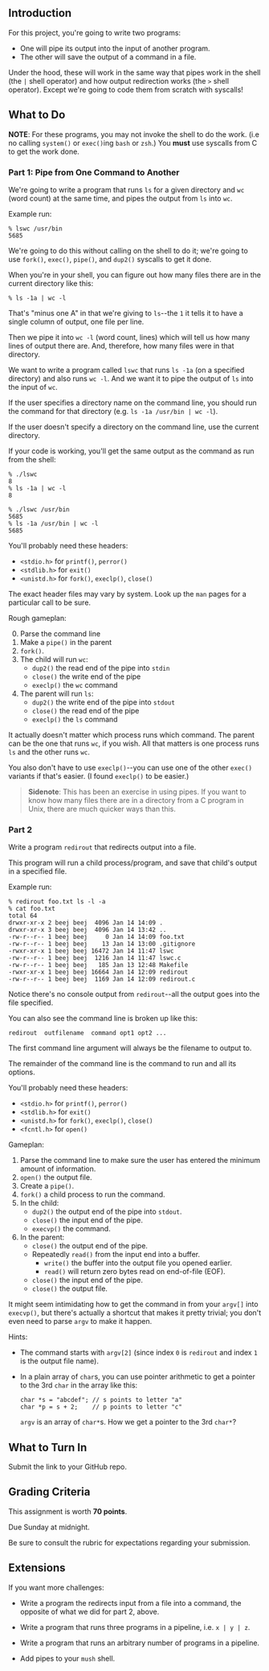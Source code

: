 <!-- Project 4: Use Pipes for Interprocess Communication -->

## Introduction

For this project, you're going to write two programs:

* One will pipe its output into the input of another program.
* The other will save the output of a command in a file.

Under the hood, these will work in the same way that pipes work in the
shell (the `|` shell operator) and how output redirection works (the `>`
shell operator). Except we're going to code them from scratch with
syscalls!

## What to Do

**NOTE**: For these programs, you may not invoke the shell to do the
work. (i.e no calling `system()` or `exec()`ing `bash` or `zsh`.) You
**must** use syscalls from C to get the work done.

### Part 1: Pipe from One Command to Another

We're going to write a program that runs `ls` for a given directory and
`wc` (word count) at the same time, and pipes the output from `ls` into
`wc`.

Example run:

```
% lswc /usr/bin
5685
```

We're going to do this without calling on the shell to do it; we're
going to use `fork()`, `exec()`, `pipe()`, and `dup2()` syscalls to get
it done.

When you're in your shell, you can figure out how many files there are
in the current directory like this:

```
% ls -1a | wc -l
```

That's "minus one A" in that we're giving to `ls`--the `1` it tells it
to have a single column of output, one file per line.

Then we pipe it into `wc -l` (word count, lines) which will tell us how
many lines of output there are. And, therefore, how many files were in
that directory.

We want to write a program called `lswc` that runs `ls -1a` (on a
specified directory) and also runs `wc -l`. And we want it to pipe the
output of `ls` into the input of `wc`.

If the user specifies a directory name on the command line, you should
run the command for that directory (e.g. `ls -1a /usr/bin | wc -l`).

If the user doesn't specify a directory on the command line, use the
current directory.

If your code is working, you'll get the same output as the command as
run from the shell:

```
% ./lswc
8
% ls -1a | wc -l
8

% ./lswc /usr/bin
5685
% ls -1a /usr/bin | wc -l
5685
```

You'll probably need these headers:

* `<stdio.h>` for `printf()`, `perror()`
* `<stdlib.h>` for `exit()`
* `<unistd.h>` for `fork()`, `execlp()`, `close()`

The exact header files may vary by system. Look up the `man` pages for a
particular call to be sure.

Rough gameplan:

0. Parse the command line
1. Make a `pipe()` in the parent
2. `fork()`.
3. The child will run `wc`:
   * `dup2()` the read end of the pipe into `stdin`
   * `close()` the write end of the pipe
   * `execlp()` the `wc` command
4. The parent will run `ls`:
   * `dup2()` the write end of the pipe into `stdout`
   * `close()` the read end of the pipe
   * `execlp()` the `ls` command

It actually doesn't matter which process runs which command. The parent
can be the one that runs `wc`, if you wish. All that matters is one
process runs `ls` and the other runs `wc`.

You also don't have to use `execlp()`--you can use one of the other
`exec()` variants if that's easier. (I found `execlp()` to be easier.)

> **Sidenote**: This has been an exercise in using pipes. If you want to
> know how many files there are in a directory from a C program in Unix,
> there are much quicker ways than this.

### Part 2

Write a program `redirout` that redirects output into a file.

This program will run a child process/program, and save that child's
output in a specified file.

Example run:

```
% redirout foo.txt ls -l -a
% cat foo.txt
total 64
drwxr-xr-x 2 beej beej  4096 Jan 14 14:09 .
drwxr-xr-x 3 beej beej  4096 Jan 14 13:42 ..
-rw-r--r-- 1 beej beej     0 Jan 14 14:09 foo.txt
-rw-r--r-- 1 beej beej    13 Jan 14 13:00 .gitignore
-rwxr-xr-x 1 beej beej 16472 Jan 14 11:47 lswc
-rw-r--r-- 1 beej beej  1216 Jan 14 11:47 lswc.c
-rw-r--r-- 1 beej beej   185 Jan 13 12:48 Makefile
-rwxr-xr-x 1 beej beej 16664 Jan 14 12:09 redirout
-rw-r--r-- 1 beej beej  1169 Jan 14 12:09 redirout.c
```

Notice there's no console output from `redirout`--all the output goes
into the file specified.

You can also see the command line is broken up like this:

```
redirout  outfilename  command opt1 opt2 ...
```

The first command line argument will always be the filename to output
to.

The remainder of the command line is the command to run and all its
options.

You'll probably need these headers:

* `<stdio.h>` for `printf()`, `perror()`
* `<stdlib.h>` for `exit()`
* `<unistd.h>` for `fork()`, `execlp()`, `close()`
* `<fcntl.h>` for `open()`

Gameplan:

1. Parse the command line to make sure the user has entered the minimum
   amount of information.
2. `open()` the output file.
3. Create a `pipe()`.
4. `fork()` a child process to run the command.
5. In the child:
   * `dup2()` the output end of the pipe into `stdout`.
   * `close()` the input end of the pipe.
   * `execvp()` the command.
6. In the parent:
   * `close()` the output end of the pipe.
   * Repeatedly `read()` from the input end into a buffer.
     * `write()` the buffer into the output file you opened earlier.
     * `read()` will return zero bytes read on end-of-file (EOF).
   * `close()` the input end of the pipe.
   * `close()` the output file.

It might seem intimidating how to get the command in from your `argv[]`
into `execvp()`, but there's actually a shortcut that makes it pretty
trivial; you don't even need to parse `argv` to make it happen.

Hints:

* The command starts with `argv[2]` (since index `0` is `redirout` and
  index `1` is the output file name).
* In a plain array of `char`s, you can use pointer arithmetic to get a
  pointer to the 3rd `char` in the array like this:

  ```
  char *s = "abcdef"; // s points to letter "a"
  char *p = s + 2;    // p points to letter "c"
  ```
  
  `argv` is an array of `char*`s. How we get a pointer to the 3rd
  `char*`?

## What to Turn In

Submit the link to your GitHub repo.

## Grading Criteria

This assignment is worth **70 points**.

Due Sunday at midnight.

Be sure to consult the rubric for expectations regarding your
submission.

## Extensions

If you want more challenges:

* Write a program the redirects input from a file into a command, the
  opposite of what we did for part 2, above.

* Write a program that runs three programs in a pipeline, i.e. `x | y |
  z`.

* Write a program that runs an arbitrary number of programs in a
  pipeline.

* Add pipes to your `mush` shell.

<!--
Rubric:

lswc creates a pipe (5)
lswc forks/execs a child process (10)
lswc properly connects pipes with dup2 (15)
lswc all unused ends of the pipe properly closed (5)
lswc works on the directory specified on the command line (5)

rediroutput prints out a friendly help message if the user doesn't enter the minimum number of arguments (5)
rediroutput creates a pipe (5)
rediroutput creates the output file, truncating it to 0 length if it exists (10)
rediroutput forks/execs a child process (10)
rediroutput properly connects pipes with dup2 (15)
rediroutput all unused ends of the pipe properly closed (5)
rediroutput reads input from the pipe in a loop, handling input of any size (5)
-->